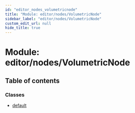 ```yaml
---
id: "editor_nodes_volumetricnode"
title: "Module: editor/nodes/VolumetricNode"
sidebar_label: "editor/nodes/VolumetricNode"
custom_edit_url: null
hide_title: true
---
```


# Module: editor/nodes/VolumetricNode

## Table of contents

### Classes

- [default](../classes/editor_nodes_volumetricnode.default.md)
